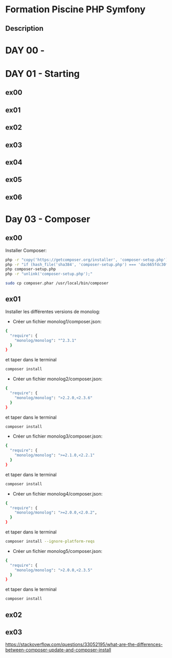 # Formation Piscine PHP Symfony

## Description

# DAY 00 - 

# DAY 01 - Starting

## ex00
## ex01
## ex02
## ex03
## ex04
## ex05
## ex06

# Day 03 - Composer

## ex00
Installer Composer:

```bash
php -r "copy('https://getcomposer.org/installer', 'composer-setup.php');"
php -r "if (hash_file('sha384', 'composer-setup.php') === 'dac665fdc30fdd8ec78b38b9800061b4150413ff2e3b6f88543c636f7cd84f6db9189d43a81e5503cda447da73c7e5b6') { echo 'Installer verified'; } else { echo 'Installer corrupt'; unlink('composer-setup.php'); } echo PHP_EOL;"
php composer-setup.php
php -r "unlink('composer-setup.php');"

```

```bash
sudo cp composer.phar /usr/local/bin/composer
```

## ex01

Installer les différentes versions de monolog:

- Créer un fichier monolog1/composer.json:
```bash
{
  "require": {
    "monolog/monolog": "^2.3.1"
  }
}
```
et taper dans le terminal
```bash
composer install
```
- Créer un fichier monolog2/composer.json:
```bash
{
  "require": {
    "monolog/monolog": ">2.2.0,<2.3.6"
  }
}
```
et taper dans le terminal
```bash
composer install
```
- Créer un fichier monolog3/composer.json:
```bash
{
  "require": {
    "monolog/monolog": ">=2.1.0,<2.2.1"
  }
}
```
et taper dans le terminal
```bash
composer install
```
- Créer un fichier monolog4/composer.json:
```bash
{
  "require": {
    "monolog/monolog": ">=2.0.0,<2.0.2",
  }
}
```
et taper dans le terminal
```bash
composer install --ignore-platform-reqs
```
- Créer un fichier monolog5/composer.json:
```bash
{
  "require": {
    "monolog/monolog": ">2.0.0,<2.3.5"
  }
}
```
et taper dans le terminal
```bash
composer install
```

## ex02

## ex03
https://stackoverflow.com/questions/33052195/what-are-the-differences-between-composer-update-and-composer-install